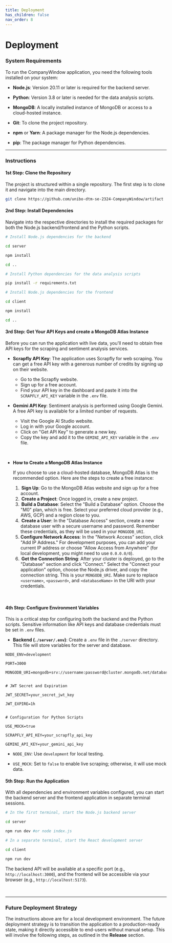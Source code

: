 ```yaml
---
title: Deployment
has_children: false
nav_order: 8
---
```


# Deployment
### System Requirements 

 

To run the CompanyWindow application, you need the following tools installed on your system: 

 

 * **Node.js**: Version 20.11 or later is required for the backend server. 

 * **Python**: Version 3.8 or later is needed for the data analysis scripts. 

* **MongoDB**: A locally installed instance of MongoDB or access to a cloud-hosted instance. 

* **Git**: To clone the project repository. 

* **npm** or **Yarn**: A package manager for the Node.js dependencies. 

* **pip**: The package manager for Python dependencies. 

 

----- 

 

### Instructions 

 

#### 1st Step: Clone the Repository 

 

The project is structured within a single repository. The first step is to clone it and navigate into the main directory. 

 

```bash 
git clone https://github.com/unibo-dtm-se-2324-CompanyWindow/artifact 
``` 

 

#### 2nd Step: Install Dependencies 

 

Navigate into the respective directories to install the required packages for both the Node.js backend/frontend and the Python scripts. 

 

```bash 
# Install Node.js dependencies for the backend 

cd server 

npm install 

cd .. 

# Install Python dependencies for the data analysis scripts 

pip install -r requirements.txt 

# Install Node.js dependencies for the frontend 

cd client 

npm install 

cd .. 
``` 


#### 3rd Step: Get Your API Keys and create a MongoDB Atlas Instance  

Before you can run the application with live data, you'll need to obtain free API keys for the scraping and sentiment analysis services. 

 

* **Scrapfly API Key**: The application uses Scrapfly for web scraping. You can get a free API key with a generous number of credits by signing up on their website. 
   * Go to the Scrapfly website. 
  * Sign up for a free account. 
  * Find your API key in the dashboard and paste it into the `SCRAPFLY_API_KEY` variable in the `.env` file. 

* **Gemini API Key**: Sentiment analysis is performed using Google Gemini. A free API key is available for a limited number of requests. 
  * Visit the Google AI Studio website. 
  * Log in with your Google account. 
  * Click on "Get API Key" to generate a new key. 
  * Copy the key and add it to the `GEMINI_API_KEY` variable in the `.env` file. 

     

* **How to Create a MongoDB Atlas Instance** 

    If you choose to use a cloud-hosted database, MongoDB Atlas is the recommended option. Here are the steps to create a free instance: 
    1.  **Sign Up**: Go to the MongoDB Atlas website and sign up for a free account. 
    2.   **Create a Project**: Once logged in, create a new project. 
    3.   **Build a Database**: Select the "Build a Database" option. Choose the "M0" plan, which is free. Select your preferred cloud provider (e.g., AWS, GCP) and a region close to you.
    4.   **Create a User**: In the "Database Access" section, create a new database user with a secure username and password. Remember these credentials, as they will be used in your `MONGODB_URI`. 
    5.  **Configure Network Access**: In the "Network Access" section, click "Add IP Address." For development purposes, you can add your current IP address or choose "Allow Access from Anywhere" (for local development, you might need to use `0.0.0.0/0`). 
    6.   **Get the Connection String**: After your cluster is deployed, go to the "Database" section and click "Connect." Select the "Connect your application" option, choose the Node.js driver, and copy the connection string. This is your `MONGODB_URI`. Make sure to replace `<username>`, `<password>`, and `<databaseName>` in the URI with your credentials. 

  

 

#### 4th Step: Configure Environment Variables 

This is a critical step for configuring both the backend and the Python scripts. Sensitive information like API keys and database credentials must be set in `.env` files. 

 

* **Backend (`./server/.env`)**: Create a `.env` file in the `./server` directory. This file will store variables for the server and database. 


``` 
NODE_ENV=development 

PORT=3000 
    MONGODB_URI=mongodb+srv://username:password@cluster.mongodb.net/database_name 


# JWT Secret and Expiration 

JWT_SECRET=your_secret_jwt_key 

JWT_EXPIRE=1h 


# Configuration for Python Scripts 

USE_MOCK=true 

SCRAPFLY_API_KEY=your_scrapfly_api_key 

GEMINI_API_KEY=your_gemini_api_key 
``` 

 

* `NODE_ENV`: Use `development` for local testing. 

* `USE_MOCK`: Set to `false` to enable live scraping; otherwise, it will use mock data. 

 

#### 5th Step: Run the Application 

 

With all dependencies and environment variables configured, you can start the backend server and the frontend application in separate terminal sessions. 

 

```bash 
# In the first terminal, start the Node.js backend server 

cd server 

npm run dev #or node index.js 

# In a separate terminal, start the React development server 

cd client 

npm run dev 
``` 

 

The backend API will be available at a specific port (e.g., `http://localhost:3000`), and the frontend will be accessible via your browser (e.g., `http://localhost:5173`). 

 

  

 
 

----- 

 

### Future Deployment Strategy 

 

The instructions above are for a local development environment. The future deployment strategy is to transition the application to a production-ready state, making it directly accessible to end-users without manual setup. This will involve the following steps, as outlined in the **Release** section.  
